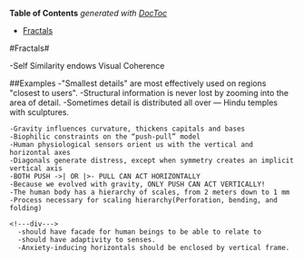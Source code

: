 <!-- START doctoc generated TOC please keep comment here to allow auto update -->
<!-- DON'T EDIT THIS SECTION, INSTEAD RE-RUN doctoc TO UPDATE -->
**Table of Contents**  *generated with [DocToc](https://github.com/thlorenz/doctoc)*

- [Fractals](#fractals)

<!-- END doctoc generated TOC please keep comment here to allow auto update -->

#Fractals#


  -Self Similarity endows Visual Coherence
  
  ##Examples
    -"Smallest details" are most effectively used on regions "closest to users".
    -Structural information is never lost by zooming into the area of detail.
    -Sometimes detail is distributed all over — Hindu temples with sculptures.

    -Gravity influences curvature, thickens capitals and bases
    -Biophilic constraints on the “push-pull” model
    -Human physiological sensors orient us with the vertical and horizontal axes
    -Diagonals generate distress, except when symmetry creates an implicit vertical axis
    -BOTH PUSH ->| OR |>- PULL CAN ACT HORIZONTALLY
    -Because we evolved with gravity, ONLY PUSH CAN ACT VERTICALLY!
    -The human body has a hierarchy of scales, from 2 meters down to 1 mm
    -Process necessary for scaling hierarchy(Perforation, bending, and folding)
    
    <!---div--->
      -should have facade for human beings to be able to relate to  
      -should have adaptivity to senses.
      -Anxiety-inducing horizontals should be enclosed by vertical frame.
